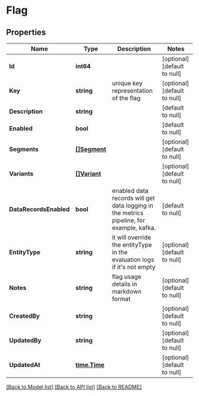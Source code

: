 # Flag

## Properties
Name | Type | Description | Notes
------------ | ------------- | ------------- | -------------
**Id** | **int64** |  | [optional] [default to null]
**Key** | **string** | unique key representation of the flag | [optional] [default to null]
**Description** | **string** |  | [default to null]
**Enabled** | **bool** |  | [default to null]
**Segments** | [**[]Segment**](segment.md) |  | [optional] [default to null]
**Variants** | [**[]Variant**](variant.md) |  | [optional] [default to null]
**DataRecordsEnabled** | **bool** | enabled data records will get data logging in the metrics pipeline, for example, kafka. | [default to null]
**EntityType** | **string** | it will override the entityType in the evaluation logs if it&#39;s not empty | [optional] [default to null]
**Notes** | **string** | flag usage details in markdown format | [optional] [default to null]
**CreatedBy** | **string** |  | [optional] [default to null]
**UpdatedBy** | **string** |  | [optional] [default to null]
**UpdatedAt** | [**time.Time**](time.Time.md) |  | [optional] [default to null]

[[Back to Model list]](../README.md#documentation-for-models) [[Back to API list]](../README.md#documentation-for-api-endpoints) [[Back to README]](../README.md)


